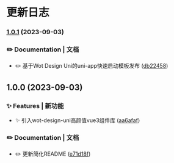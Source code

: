 # 更新日志 


### [1.0.1](https://github.com/Moonofweisheng/wot-starter/compare/v1.0.0...v1.0.1) (2023-09-03)


### ✏️ Documentation | 文档

* ✏️  基于Wot Design Uni的uni-app快速启动模板发布 ([db22458](https://github.com/Moonofweisheng/wot-starter/commit/db22458259c5ead4b0e17193adca1a66cf72ac37))

## 1.0.0 (2023-09-03)


### ✨ Features | 新功能

* ✨ 引入wot-design-uni高颜值vue3组件库 ([aa6afaf](https://github.com/Moonofweisheng/wot-starter/commit/aa6afaf48580a14f16e81c1606c8a36d17c2fa08))


### ✏️ Documentation | 文档

* ✏️  更新简化README ([e71d18f](https://github.com/Moonofweisheng/wot-starter/commit/e71d18ff8a16f8a52d73c63569eaeaf419d5e33f))
